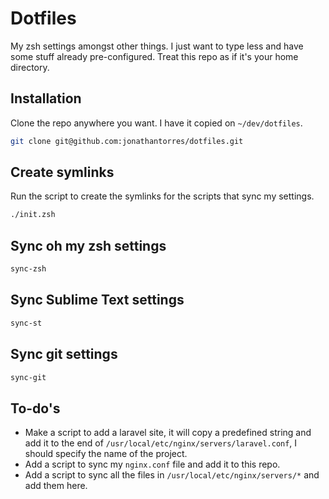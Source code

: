 # Dotfiles
My zsh settings amongst other things. I just want to type less and have some stuff already pre-configured. Treat this repo as if it's your home directory.

## Installation
Clone the repo anywhere you want. I have it copied on `~/dev/dotfiles`.
```bash
git clone git@github.com:jonathantorres/dotfiles.git
```

## Create symlinks
Run the script to create the symlinks for the scripts that sync my settings.
```bash
./init.zsh
```

## Sync oh my zsh settings
```bash
sync-zsh
```

## Sync Sublime Text settings
```bash
sync-st
```

## Sync git settings
```bash
sync-git
```

## To-do's
- Make a script to add a laravel site, it will copy a predefined string and add it to the end of `/usr/local/etc/nginx/servers/laravel.conf`, I should specify the name of the project.
- Add a script to sync my `nginx.conf` file and add it to this repo.
- Add a script to sync all the files in `/usr/local/etc/nginx/servers/*` and add them here.
